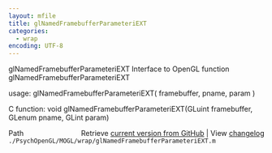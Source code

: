 ```yaml
---
layout: mfile
title: glNamedFramebufferParameteriEXT
categories:
  - wrap
encoding: UTF-8
---
```


glNamedFramebufferParameteriEXT  Interface to OpenGL function glNamedFramebufferParameteriEXT

usage:  glNamedFramebufferParameteriEXT\( framebuffer, pname, param \)

C function:  void glNamedFramebufferParameteriEXT\(GLuint framebuffer, GLenum pname, GLint param\)


<div class="code_header" style="text-align:right;">
  <span style="float:left;">Path&nbsp;&nbsp;</span> <span class="counter">Retrieve <a href=
  "https://raw.github.com/Psychtoolbox-3/Psychtoolbox-3/beta/./PsychOpenGL/MOGL/wrap/glNamedFramebufferParameteriEXT.m">current version from GitHub</a> | View <a href=
  "https://github.com/Psychtoolbox-3/Psychtoolbox-3/commits/beta/./PsychOpenGL/MOGL/wrap/glNamedFramebufferParameteriEXT.m">changelog</a></span>
</div>
<div class="code">
  <code>./PsychOpenGL/MOGL/wrap/glNamedFramebufferParameteriEXT.m</code>
</div>
